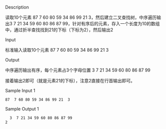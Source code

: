 Description



读取10个元素 87 7 60 80 59 34 86 99 21 3，然后建立二叉查找树，中序遍历输出3 7 21 34 59 60 80 86 87 99，针对有序后的元素，存入一个长度为10的数组中，通过折半查找找到21的下标（下标为2），然后输出2



Input



标准输入读取10个元素 87 7 60 80 59 34 86 99 21 3



Output



中序遍历输出有序，每个元素占3个字母位置
3 7 21 34 59 60 80 86 87 99

接着输出2即可（就是元素21的下标），注意2直接在行首输出即可。



Sample Input 1 

```
87  7 60 80 59 34 86 99 21  3
```

Sample Output 1

```
  3  7 21 34 59 60 80 86 87 99
2
```